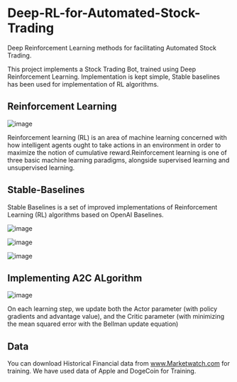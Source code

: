 # Deep-RL-for-Automated-Stock-Trading
Deep Reinforcement Learning methods for facilitating Automated Stock Trading.

This project implements a Stock Trading Bot, trained using Deep Reinforcement Learning. Implementation is kept simple, Stable baselines has been used for implementation of RL algorithms.

## Reinforcement Learning

![image](https://user-images.githubusercontent.com/81774578/119201322-47ff7f80-baac-11eb-8eaf-ea2fe437c0e1.png)

Reinforcement learning (RL) is an area of machine learning concerned with how intelligent agents ought to take actions in an environment in order to maximize the notion of cumulative reward.Reinforcement learning is one of three basic machine learning paradigms, alongside supervised learning and unsupervised learning.


## Stable-Baselines

Stable Baselines is a set of improved implementations of Reinforcement Learning (RL) algorithms based on OpenAI Baselines.

![image](https://user-images.githubusercontent.com/81774578/119201254-20a8b280-baac-11eb-8963-ee9868339d9a.png)

![image](https://user-images.githubusercontent.com/81774578/119203250-3f10ad00-bab0-11eb-8534-dc023e814208.png)

![image](https://user-images.githubusercontent.com/81774578/119201750-205ce700-baad-11eb-99ed-034f60d69eeb.png)


## Implementing A2C ALgorithm

![image](https://user-images.githubusercontent.com/81774578/119203325-649db680-bab0-11eb-8004-c948d560dcc6.png)

On each learning step, we update both the Actor parameter (with policy gradients and advantage value), and the Critic parameter (with minimizing the mean squared error with the Bellman update equation)

## Data
You can download Historical Financial data from www.Marketwatch.com for training. We have used data of Apple and DogeCoin for Training.
